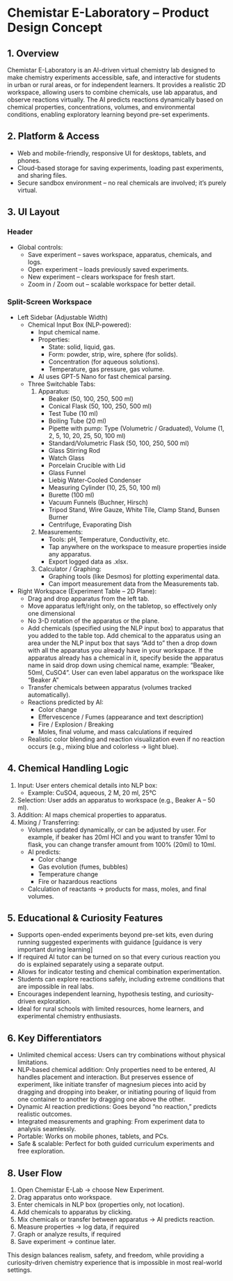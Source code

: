 # Chemistar E-Laboratory – Product Design Concept

## 1. Overview
Chemistar E-Laboratory is an AI-driven virtual chemistry lab designed to make chemistry experiments accessible, safe, and interactive for students in urban or rural areas, or for independent learners. It provides a realistic 2D workspace, allowing users to combine chemicals, use lab apparatus, and observe reactions virtually. The AI predicts reactions dynamically based on chemical properties, concentrations, volumes, and environmental conditions, enabling exploratory learning beyond pre-set experiments.

## 2. Platform & Access
*   Web and mobile-friendly, responsive UI for desktops, tablets, and phones.
*   Cloud-based storage for saving experiments, loading past experiments, and sharing files.
*   Secure sandbox environment – no real chemicals are involved; it’s purely virtual.

## 3. UI Layout
### Header
*   Global controls:
    *   Save experiment – saves workspace, apparatus, chemicals, and logs.
    *   Open experiment – loads previously saved experiments.
    *   New experiment – clears workspace for fresh start.
    *   Zoom in / Zoom out – scalable workspace for better detail.

### Split-Screen Workspace
*   Left Sidebar (Adjustable Width)
    *   Chemical Input Box (NLP-powered):
        *   Input chemical name.
        *   Properties:
            *   State: solid, liquid, gas.
            *   Form: powder, strip, wire, sphere (for solids).
            *   Concentration (for aqueous solutions).
            *   Temperature, gas pressure, gas volume.
        *   AI uses GPT-5 Nano for fast chemical parsing.
    *   Three Switchable Tabs:
        1.  Apparatus:
            *   Beaker (50, 100, 250, 500 ml)
            *   Conical Flask (50, 100, 250, 500 ml)
            *   Test Tube (10 ml)
            *   Boiling Tube (20 ml)
            *   Pipette with pump: Type (Volumetric / Graduated), Volume (1, 2, 5, 10, 20, 25, 50, 100 ml)
            *   Standard/Volumetric Flask (50, 100, 250, 500 ml)
            *   Glass Stirring Rod
            *   Watch Glass
            *   Porcelain Crucible with Lid
            *   Glass Funnel
            *   Liebig Water-Cooled Condenser
            *   Measuring Cylinder (10, 25, 50, 100 ml)
            *   Burette (100 ml)
            *   Vacuum Funnels (Buchner, Hirsch)
            *   Tripod Stand, Wire Gauze, White Tile, Clamp Stand, Bunsen Burner
            *   Centrifuge, Evaporating Dish
        2.  Measurements:
            *   Tools: pH, Temperature, Conductivity, etc.
            *   Tap anywhere on the workspace to measure properties inside any apparatus.
            *   Export logged data as .xlsx.
        3.  Calculator / Graphing:
            *   Graphing tools (like Desmos) for plotting experimental data.
            *   Can import measurement data from the Measurements tab.
*   Right Workspace (Experiment Table – 2D Plane):
    *   Drag and drop apparatus from the left tab.
    *   Move apparatus left/right only, on the tabletop, so effectively only one dimensional
    *   No 3-D rotation of the apparatus or the plane.
    *   Add chemicals (specified using the NLP input box) to apparatus that you added to the table top. Add chemical to the apparatus using an area under the NLP input box that says “Add to” then a drop down with all the apparatus you already have in your workspace. If the apparatus already has a chemical in it, specify beside the apparatus name in said drop down using chemical name, example: “Beaker, 50ml, CuSO4”. User can even label apparatus on the workspace like “Beaker A”
    *   Transfer chemicals between apparatus (volumes tracked automatically).
    *   Reactions predicted by AI:
        *   Color change
        *   Effervescence / Fumes (appearance and text description)
        *   Fire / Explosion / Breaking
        *   Moles, final volume, and mass calculations if required
    *   Realistic color blending and reaction visualization even if no reaction occurs (e.g., mixing blue and colorless → light blue).

## 4. Chemical Handling Logic
1.  Input: User enters chemical details into NLP box:
    *   Example: CuSO4, aqueous, 2 M, 20 ml, 25°C
2.  Selection: User adds an apparatus to workspace (e.g., Beaker A – 50 ml).
3.  Addition: AI maps chemical properties to apparatus.
4.  Mixing / Transferring:
    *   Volumes updated dynamically, or can be adjusted by user. For example, if beaker has 20ml HCl and you want to transfer 10ml to flask, you can change transfer amount from 100% (20ml) to 10ml.
    *   AI predicts:
        *   Color change
        *   Gas evolution (fumes, bubbles)
        *   Temperature change
        *   Fire or hazardous reactions
    *   Calculation of reactants → products for mass, moles, and final volumes.

## 5. Educational & Curiosity Features
*   Supports open-ended experiments beyond pre-set kits, even during running suggested experiments with guidance [guidance is very important during learning]
*   If required AI tutor can be turned on so that every curious reaction you do is explained separately using a separate output.
*   Allows for indicator testing and chemical combination experimentation.
*   Students can explore reactions safely, including extreme conditions that are impossible in real labs.
*   Encourages independent learning, hypothesis testing, and curiosity-driven exploration.
*   Ideal for rural schools with limited resources, home learners, and experimental chemistry enthusiasts.

## 6. Key Differentiators
*   Unlimited chemical access: Users can try combinations without physical limitations.
*   NLP-based chemical addition: Only properties need to be entered, AI handles placement and interaction. But preserves essence of experiment, like initiate transfer of magnesium pieces into acid by dragging and dropping into beaker, or initiating pouring of liquid from one container to another by dragging one above the other.
*   Dynamic AI reaction predictions: Goes beyond “no reaction,” predicts realistic outcomes.
*   Integrated measurements and graphing: From experiment data to analysis seamlessly.
*   Portable: Works on mobile phones, tablets, and PCs.
*   Safe & scalable: Perfect for both guided curriculum experiments and free exploration.

## 8. User Flow
1.  Open Chemistar E-Lab → choose New Experiment.
2.  Drag apparatus onto workspace.
3.  Enter chemicals in NLP box (properties only, not location).
4.  Add chemicals to apparatus by clicking.
5.  Mix chemicals or transfer between apparatus → AI predicts reaction.
6.  Measure properties → log data, if required
7.  Graph or analyze results, if required
8.  Save experiment → continue later.

This design balances realism, safety, and freedom, while providing a curiosity-driven chemistry experience that is impossible in most real-world settings.
